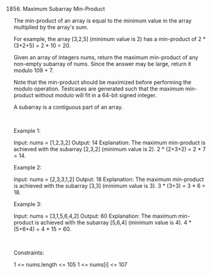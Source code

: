 1856. Maximum Subarray Min-Product

The min-product of an array is equal to the minimum value in the array multiplied by the array's sum.

For example, the array [3,2,5] (minimum value is 2) has a min-product of 2 * (3+2+5) = 2 * 10 = 20.

Given an array of integers nums, return the maximum min-product of any non-empty subarray of nums. Since the answer may be large, return it modulo 109 + 7.

Note that the min-product should be maximized before performing the modulo operation. Testcases are generated such that the maximum min-product without modulo will fit in a 64-bit signed integer.

A subarray is a contiguous part of an array.

 

Example 1:

Input: nums = [1,2,3,2]
Output: 14
Explanation: The maximum min-product is achieved with the subarray [2,3,2] (minimum value is 2).
2 * (2+3+2) = 2 * 7 = 14.


Example 2:

Input: nums = [2,3,3,1,2]
Output: 18
Explanation: The maximum min-product is achieved with the subarray [3,3] (minimum value is 3).
3 * (3+3) = 3 * 6 = 18.


Example 3:

Input: nums = [3,1,5,6,4,2]
Output: 60
Explanation: The maximum min-product is achieved with the subarray [5,6,4] (minimum value is 4).
4 * (5+6+4) = 4 * 15 = 60.


 

Constraints:

1 <= nums.length <= 105
1 <= nums[i] <= 107